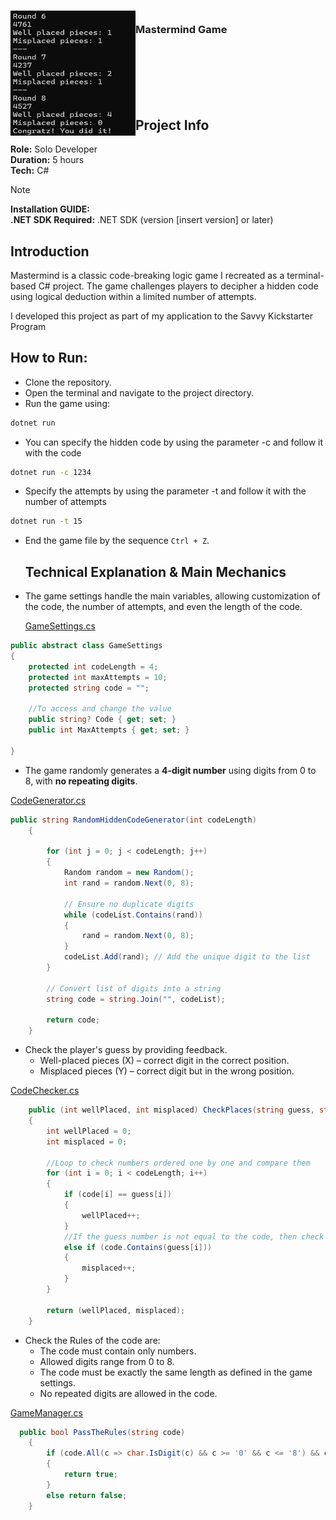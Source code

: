 <!-- PROJECT LOGO -->
<div>
  <h3>
    <img align="left" width="200" height="200" src="MastermindGame/images/QfZOzZ8VwU.png"><br/>
    Mastermind Game
  </h3>
</div>   

<br/>

<br/>

<br/>

<br/>

<br/>

## Project Info
**Role:** Solo Developer
<br/>
**Duration:** 5 hours
<br/>**Tech:** C#

> [!NOTE]
>**Installation GUIDE:**
>  <br/>
> **.NET SDK Required:**
> .NET SDK (version [insert version] or later)

## Introduction

Mastermind is a classic code-breaking logic game I recreated as a terminal-based C# project. The game challenges players to decipher a hidden code using logical deduction within a limited number of attempts.

I developed this project as part of my application to the Savvy Kickstarter Program

## How to Run:
- Clone the repository.
- Open the terminal and navigate to the project directory.
- Run the game using:
```bash
dotnet run
```
- You can specify the hidden code by using the parameter -c and follow it with the code
```bash
dotnet run -c 1234
```
 - Specify the attempts by using the parameter -t and follow it with the number of attempts
```bash
dotnet run -t 15
```
- End the game file by the sequence `Ctrl + Z`.

  ## Technical Explanation & Main Mechanics

- The game settings handle the main variables, allowing customization of the code, the number of attempts, and even the length of the code.

  [GameSettings.cs](https://github.com/weex1997/MastermindGame/blob/11c4fcdf3cad8aeb320ed9b0757d1460b6c5455d/MastermindGame/GameSettings.cs#L1)

```csharp
public abstract class GameSettings
{
    protected int codeLength = 4;
    protected int maxAttempts = 10;
    protected string code = "";

    //To access and change the value
    public string? Code { get; set; }
    public int MaxAttempts { get; set; }

}
```
- The game randomly generates a **4-digit number** using digits from 0 to 8, with **no repeating digits**.

[CodeGenerator.cs](https://github.com/weex1997/MastermindGame/blob/11c4fcdf3cad8aeb320ed9b0757d1460b6c5455d/MastermindGame/CodeGenerator.cs#L6)

```csharp
public string RandomHiddenCodeGenerator(int codeLength)
    {

        for (int j = 0; j < codeLength; j++)
        {
            Random random = new Random();
            int rand = random.Next(0, 8);

            // Ensure no duplicate digits
            while (codeList.Contains(rand))
            {
                rand = random.Next(0, 8);
            }
            codeList.Add(rand); // Add the unique digit to the list
        }

        // Convert list of digits into a string
        string code = string.Join("", codeList);

        return code;
    }
```

- Check the player's guess by providing feedback.
  - Well-placed pieces (X) – correct digit in the correct position.
  - Misplaced pieces (Y) – correct digit but in the wrong position.

[CodeChecker.cs](https://github.com/weex1997/MastermindGame/blob/11c4fcdf3cad8aeb320ed9b0757d1460b6c5455d/MastermindGame/CodeChecker.cs#L6)

```csharp
    public (int wellPlaced, int misplaced) CheckPlaces(string guess, string code, int codeLength)
    {
        int wellPlaced = 0;
        int misplaced = 0;

        //Loop to check numbers ordered one by one and compare them
        for (int i = 0; i < codeLength; i++)
        {
            if (code[i] == guess[i])
            {
                wellPlaced++;
            }
            //If the guess number is not equal to the code, then check the total of the code if contains the number
            else if (code.Contains(guess[i]))
            {
                misplaced++;
            }
        }

        return (wellPlaced, misplaced);
    }
```
- Check the Rules of the code are:
  - The code must contain only numbers.
  - Allowed digits range from 0 to 8.
  - The code must be exactly the same length as defined in the game settings.
  - No repeated digits are allowed in the code.

[GameManager.cs](https://github.com/weex1997/MastermindGame/blob/11c4fcdf3cad8aeb320ed9b0757d1460b6c5455d/MastermindGame/GameManager.cs#L80)

```csharp
  public bool PassTheRules(string code)
    {
        if (code.All(c => char.IsDigit(c) && c >= '0' && c <= '8') && code.Length == codeLength && code.Distinct().Count() == code.Length)
        {
            return true;
        }
        else return false;
    }
```

